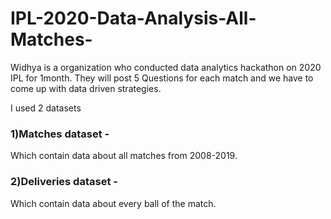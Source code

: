 # IPL-2020-Data-Analysis-All-Matches-
Widhya is a organization who conducted data analytics hackathon on 2020 IPL for 1month. They will post 5 Questions for each match and we have to come up with data driven strategies.

I used 2 datasets 

### 1)Matches dataset - 

Which contain data about all matches from 2008-2019.

### 2)Deliveries dataset - 

Which contain data about every ball of the match.
